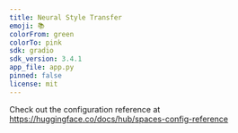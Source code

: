 ```yaml
---
title: Neural Style Transfer
emoji: 📚
colorFrom: green
colorTo: pink
sdk: gradio
sdk_version: 3.4.1
app_file: app.py
pinned: false
license: mit
---
```


Check out the configuration reference at https://huggingface.co/docs/hub/spaces-config-reference
